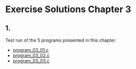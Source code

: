 # Exercise Solutions Chapter 3 #
## 1. ##
Test run of the 5 programs presented in this chapter.  
 - [program_03_01.c](Exercise_01/Program_03_01/program_03_01.c)  
 - [program_03_02.c](Exercise_01/Program_03_02/program_03_02.c)  
 - [program_03_03.c](Exercise_01/Program_03_03/program_03_03.c)  